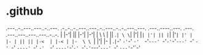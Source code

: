 # .github
.---..-..---..---..-..---. .-..-..-..---..---..-..---..-..-..---..---. .---..----..---.  .---. .---..---..---..---..-..-.
| |-'| || |-'| |-'| | \ \  | || .` | \ \ `| |'| |`| |'| || |`| |'`| |' | |- | || || |-<  | |-< | |-  \ \ `| |'| |- | .` |
`-'  `-'`-'  `-'  `-'`---' `-'`-'`-'`---' `-' `-' `-' `----' `-'  `-'  `-'  `----'`-'`-' `-'`-'`---'`---' `-' `---'`-'`-'

